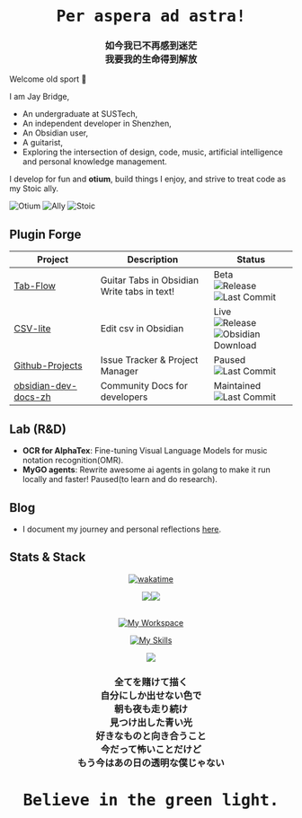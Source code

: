 <h1 align="center">
  <samp>Per aspera ad astra!</samp>
</h1>

<h3 align="center">
  <samp>
    如今我已不再感到迷茫
    <br>
    我要我的生命得到解放
  </samp>
  
</h3>

Welcome old sport 👋

I am Jay Bridge,  
- An undergraduate at SUSTech,
- An independent developer in Shenzhen,
- An Obsidian user, <!-- https://forum-zh.obsidian.md/u/jaybridge/summary https://forum.obsidian.md/u/jaybridge/summary-->
- A guitarist,
- Exploring the intersection of design, code, music, artificial intelligence and personal knowledge management.

I develop for fun and **otium**, build things I enjoy, and strive to treat code as my Stoic ally.

<!-- ![Dev Creed Otium](https://img.shields.io/badge/Otium-Productive_Leisure_for_the_Mind-005f73?style=flat-square&logo=headspace) -->


![Otium](https://img.shields.io/badge/Otium-Productive_Leisure-005f73?style=flat-square&logo=octopusdeploy)
![Ally](https://img.shields.io/badge/Ally-Order_Over_Chaos-4a4e69?style=flat-square&logo=starship)
![Stoic](https://img.shields.io/badge/Stoic-Virtue_is_the_Good-512da8?style=flat-square&logo=headspace)



<!--badge reference: shields.io-->

## Plugin Forge
<div align="center">
  
| Project                                                                 | Description                         | Status                |
|-------------------------------------------------------------------------|-------------------------------------|-----------------------|
| [Tab-Flow](https://github.com/LIUBINfighter/Obsidian-Tab-Flow)   | Guitar Tabs in Obsidian <br> Write tabs in text! | Beta <br> ![Release](https://img.shields.io/github/v/release/LIUBINfighter/Obsidian-Tab-Flow) <br> ![Last Commit](https://img.shields.io/github/last-commit/LIUBINfighter/Obsidian-Tab-Flow) <!--![Stars](https://img.shields.io/github/stars/LIUBINfighter/Obsidian-Tab-Flow)--> |
| [CSV-lite](https://github.com/LIUBINfighter/csv-lite)                   | Edit csv in Obsidian                     | Live<br> ![Release](https://img.shields.io/github/v/release/LIUBINfighter/csv-lite) <br> ![Obsidian Download](https://img.shields.io/badge/dynamic/json?logo=obsidian&color=%23483699&label=Downloads&query=$%5B%22csv-lite%22%5D.downloads&url=https%3A%2F%2Fraw.githubusercontent.com%2Fobsidianmd%2Fobsidian-releases%2Fmaster%2Fcommunity-plugin-stats.json) <!-- ![Last Commit](https://img.shields.io/github/last-commit/LIUBINfighter/csv-lite) --> <!--![Stars](https://img.shields.io/github/stars/LIUBINfighter/csv-lite)--> |
| [Github-Projects](https://github.com/LIUBINfighter/Github-Projects)     | Issue Tracker & Project Manager     | Paused <!--  ![Release](https://img.shields.io/github/v/release/LIUBINfighter/Github-Projects)--> <br> ![Last Commit](https://img.shields.io/github/last-commit/LIUBINfighter/Github-Projects) <!--![Stars](https://img.shields.io/github/stars/LIUBINfighter/Github-Projects)--> |
| [obsidian-dev-docs-zh](https://github.com/LIUBINfighter/obsidian-dev-docs-zh) | Community Docs for developers       | Maintained <!--  ![Release](https://img.shields.io/github/v/release/LIUBINfighter/obsidian-dev-docs-zh)--> <br> ![Last Commit](https://img.shields.io/github/last-commit/LIUBINfighter/obsidian-dev-docs-zh) <!--  ![Stars](https://img.shields.io/github/stars/LIUBINfighter/obsidian-dev-docs-zh)--> |

</div>


## Lab (R&D)
- **OCR for AlphaTex**: Fine-tuning Visual Language Models for music notation recognition(OMR).
- **MyGO agents**: Rewrite awesome ai agents in golang to make it run locally and faster! Paused(to learn and do research).

<!--
- [Open-DeepWiki-go](https://github.com/LIUBINfighter/Open-DeepWiki-go) (Under refactoring)
-->


<!--
## Building agents in obsidian!

🧩 Obsidian plugins developer.

🎨 Enjoy creating beautiful and modern front-end interfaces.

🌐 Building single-page applications.

✨ Learning to build Agentic Apps with Langchain.

On my blog, I share course materials, development logs, personal reflections, and trading notes. 

Feel free to stop by [here](https://liubinfighter.github.io/Blog/) and have a look.

**Believe in the green light.**
-->

## Blog

- I document my journey and personal reflections [here](https://liubinfighter.github.io/Blog/).

## Stats & Stack


<div align="center">  
  
  [![wakatime](https://wakatime.com/badge/user/69c070ef-7618-4d28-8b55-31c66e9a3317.svg)](https://wakatime.com/@69c070ef-7618-4d28-8b55-31c66e9a3317)
  
  <div> <img src="https://github-readme-stats.vercel.app/api/top-langs/?username=LIUBINfighter&layout=compact&theme=transparent"/><img src="https://github-readme-stats.vercel.app/api?username=LIUBINfighter&show_icons=true&theme=transparent"/> </div>
  
  <br>
  
  [![My Workspace](https://skillicons.dev/icons?i=obsidian,md,vscode,git,github,ubuntu,apple)](https://skillicons.dev)
  <br>
  
  [![My Skills](https://skillicons.dev/icons?i=ts,go,js,css,html,vue,react,python,aws)](https://skillicons.dev)
  <br>
  
  <img src="https://github-readme-activity-graph.vercel.app/graph/?username=LIUBINfighter&bg_color=00000000&title_color=00abf0&color=00abf0&line=00abf0&point=DEDEDE&hide_border=true&custom_title=Contribution⠀Graph" />

<!--  <img src="https://github-readme-stats.vercel.app/api/wakatime?username=LIUBINfighter&theme=transparent&title_color=5acbe9&...&layout=compact" />  -->

</div>

<!--
|  25.3-today    | |  Independent Developer  |
| --- | --- | --- |
|  ~~25.2-25.3~~   |  ~~@LiiiLabs~~   | ~~Intern~~ |
|  24.10-25.2   |   @PoliAI   | Intern |
|    23.10-24.4  |  @ARTINX   |  c++/opencv developer |
-->

<!--
**LIUBINfighter/LIUBINfighter** is a ✨ _special_ ✨ repository because its `README.md` (this file) appears on your GitHub profile.

Here are some ideas to get you started:

- 🔭 I’m currently working on ...
- 🌱 I’m currently learning ...  
- 👯 I’m looking to collaborate on ...
- 🤔 I’m looking for help with ...
- 💬 Ask me about ...
- 📫 How to reach me: ...
- 😄 Pronouns: ...
- ⚡ Fun fact: ...
-->

<h3 align="center">
  <samp>
    全てを賭けて描く
    <br>
    自分にしか出せない色で
    <br>
    朝も夜も走り続け
    <br>
    見つけ出した青い光
    <br>
    好きなものと向き合うこと
    <br>
    今だって怖いことだけど
    <br>
    もう今はあの日の透明な僕じゃない
  </samp>
</h4>

<h1 align="center">
  <samp>Believe in the green light.</samp>
</h1>
